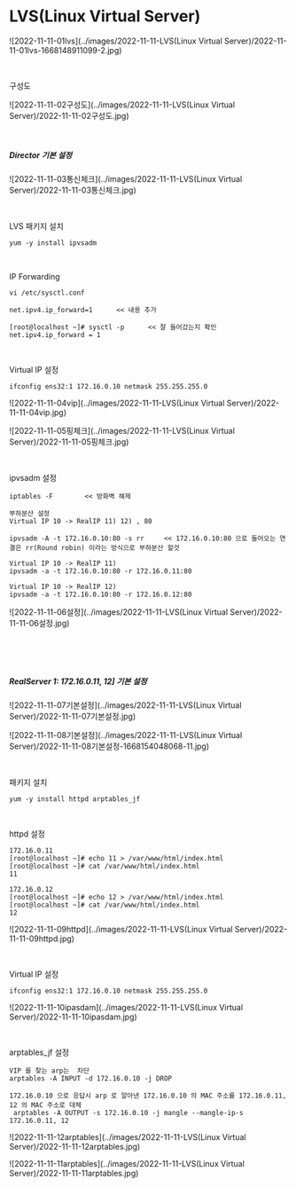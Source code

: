 # LVS(Linux Virtual Server)

![2022-11-11-01lvs](../images/2022-11-11-LVS(Linux Virtual Server)/2022-11-11-01lvs-1668148911099-2.jpg)

<br>

구성도

![2022-11-11-02구성도](../images/2022-11-11-LVS(Linux Virtual Server)/2022-11-11-02구성도.jpg)

<br>

##### Director 기본 설정

![2022-11-11-03통신체크](../images/2022-11-11-LVS(Linux Virtual Server)/2022-11-11-03통신체크.jpg)

<br>

LVS 패키지 설치

```
yum -y install ipvsadm
```

<br>

IP Forwarding

```
vi /etc/sysctl.conf

net.ipv4.ip_forward=1      << 내용 추가

[root@localhost ~]# sysctl -p      << 잘 들어갔는지 확인
net.ipv4.ip_forward = 1                
```

<br>

Virtual IP 설정

```
ifconfig ens32:1 172.16.0.10 netmask 255.255.255.0
```

![2022-11-11-04vip](../images/2022-11-11-LVS(Linux Virtual Server)/2022-11-11-04vip.jpg)

![2022-11-11-05핑체크](../images/2022-11-11-LVS(Linux Virtual Server)/2022-11-11-05핑체크.jpg)

<br>

ipvsadm 설정

```
iptables -F        << 방화벽 해제

부하분산 설정
Virtual IP 10 -> RealIP 11) 12) , 80

ipvsadm -A -t 172.16.0.10:80 -s rr     << 172.16.0.10:80 으로 들어오는 연결은 rr(Round robin) 이라는 방식으로 부하분산 할것  

Virtual IP 10 -> RealIP 11)
ipvsadm -a -t 172.16.0.10:80 -r 172.16.0.11:80

Virtual IP 10 -> RealIP 12) 
ipvsadm -a -t 172.16.0.10:80 -r 172.16.0.12:80
```

![2022-11-11-06설정](../images/2022-11-11-LVS(Linux Virtual Server)/2022-11-11-06설정.jpg)

<br>

<br>

<br>

##### RealServer 1: 172.16.0.11, 12] 기본 설정

![2022-11-11-07기본설정](../images/2022-11-11-LVS(Linux Virtual Server)/2022-11-11-07기본설정.jpg)

![2022-11-11-08기본설정](../images/2022-11-11-LVS(Linux Virtual Server)/2022-11-11-08기본설정-1668154048068-11.jpg)

<br>

패키지 설치

```
yum -y install httpd arptables_jf
```

<br>

httpd 설정

```
172.16.0.11
[root@localhost ~]# echo 11 > /var/www/html/index.html
[root@localhost ~]# cat /var/www/html/index.html
11

172.16.0.12
[root@localhost ~]# echo 12 > /var/www/html/index.html
[root@localhost ~]# cat /var/www/html/index.html
12
```

![2022-11-11-09httpd](../images/2022-11-11-LVS(Linux Virtual Server)/2022-11-11-09httpd.jpg)

<br>

Virtual IP 설정 

```
ifconfig ens32:1 172.16.0.10 netmask 255.255.255.0
```

![2022-11-11-10ipasdam](../images/2022-11-11-LVS(Linux Virtual Server)/2022-11-11-10ipasdam.jpg)

<br>

arptables_jf 설정 

```
VIP 를 찾는 arp는  차단
arptables -A INPUT -d 172.16.0.10 -j DROP 

172.16.0.10 으로 응답시 arp 로 알아낸 172.16.0.10 의 MAC 주소를 172.16.0.11, 12 의 MAC 주소로 대체
 arptables -A OUTPUT -s 172.16.0.10 -j mangle --mangle-ip-s 172.16.0.11, 12
```

![2022-11-11-12arptables](../images/2022-11-11-LVS(Linux Virtual Server)/2022-11-11-12arptables.jpg)

![2022-11-11-11arptables](../images/2022-11-11-LVS(Linux Virtual Server)/2022-11-11-11arptables.jpg)

<br>



